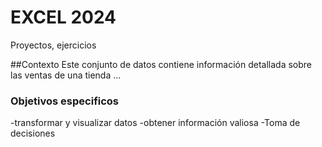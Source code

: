 # EXCEL 2024
Proyectos, ejercicios


##Contexto
Este conjunto de datos contiene información detallada sobre las ventas de una tienda ...

### Objetivos especificos
-transformar y visualizar datos
-obtener información valiosa
-Toma de decisiones
